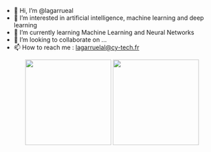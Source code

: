 - 👋 Hi, I’m @lagarrueal
- 👀 I’m interested in artificial intelligence, machine learning and deep learning
- 🌱 I’m currently learning Machine Learning and Neural Networks
- 💞️ I’m looking to collaborate on ...
- 📫 How to reach me : lagarruelal@cy-tech.fr

<p align= "center">
  <img height= "200" src="https://github-readme-stats.vercel.app/api?username=dodoboulistick&theme=gotham&show_icons=true&hide_rank=true&count_private=true" />
  <img height= "200" src="https://github-readme-stats.vercel.app/api/top-langs/?username=dodoboulistick&theme=gotham&layout=compact&langs_count=10" />
</p>
